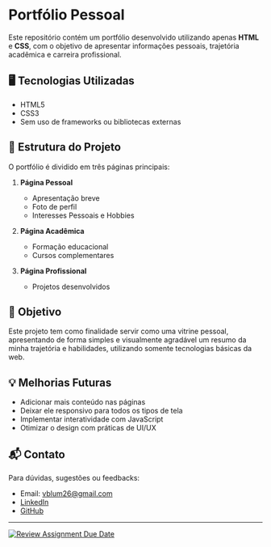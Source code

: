 # Portfólio Pessoal

Este repositório contém um portfólio desenvolvido utilizando apenas **HTML** e **CSS**, com o objetivo de apresentar informações pessoais, trajetória acadêmica e carreira profissional.

## 🖥️ Tecnologias Utilizadas

- HTML5
- CSS3
- Sem uso de frameworks ou bibliotecas externas

## 📄 Estrutura do Projeto

O portfólio é dividido em três páginas principais:

1. **Página Pessoal**
   - Apresentação breve
   - Foto de perfil
   - Interesses Pessoais e Hobbies

2. **Página Acadêmica**
   - Formação educacional
   - Cursos complementares

3. **Página Profissional**
   - Projetos desenvolvidos

## 📌 Objetivo

Este projeto tem como finalidade servir como uma vitrine pessoal, apresentando de forma simples e visualmente agradável um resumo da minha trajetória e habilidades, utilizando somente tecnologias básicas da web.

## 💡 Melhorias Futuras

- Adicionar mais conteúdo nas páginas
- Deixar ele responsivo para todos os tipos de tela
- Implementar interatividade com JavaScript
- Otimizar o design com práticas de UI/UX

## 📬 Contato

Para dúvidas, sugestões ou feedbacks:

- Email: vblum26@gmail.com
- [LinkedIn](https://br.linkedin.com/in/victor-blum-52a219298?trk=people-guest_people_search-card)
- [GitHub](https://github.com/Victor3294)

---



[![Review Assignment Due Date](https://classroom.github.com/assets/deadline-readme-button-22041afd0340ce965d47ae6ef1cefeee28c7c493a6346c4f15d667ab976d596c.svg)](https://classroom.github.com/a/AIsXDBUL)
